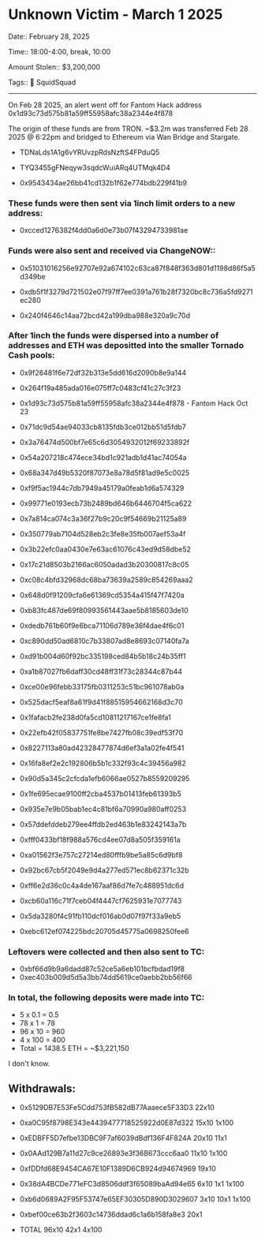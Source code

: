 # Unknown Victim - March 1 2025

Date:: February 28, 2025

Time:: 18:00-4:00, break, 10:00

Amount Stolen:: $3,200,000

Tags:: 🔑 SquidSquad

---

On Feb 28 2025, an alert went off for Fantom Hack address 0x1d93c73d575b81a59ff55958afc38a2344e4f878

The origin of these funds are from TRON. ~$3.2m was transferred Feb 28 2025 @ 6:22pm and bridged to Ethereum via Wan Bridge and Stargate.

- TDNaLds1A1g6vYRUvzpRdsNzftS4FPduQ5

- TYQ3455gFNeqyw3sqdcWuiARq4UTMqk4D4

- 0x9543434ae26bb41cd132b1f62e774bdb229f41b9

### These funds were then sent via 1inch limit orders to a new address:

- 0xcced1276382f4dd0a6d0e73b07f43294733981ae

### Funds were also sent and received via ChangeNOW::

- 0x51031016256e92707e92a674102c63ca87f848f363d801d1198d86f5a5d349be

- 0xdb5f1f3279d721502e07f97ff7ee0391a761b28f7320bc8c736a5fd9271ec280

- 0x240f4646c14aa72bcd42a199dba988e320a9c70d

### After 1inch the funds were dispersed into a number of addresses and ETH was depositted into the smaller Tornado Cash pools:

- 0x9f26481f6e72df32b313e5dd616d2090b8e9a144
- 0x264f19a485ada016e075ff7c0483cf41c27c3f23
- 0x1d93c73d575b81a59ff55958afc38a2344e4f878 - Fantom Hack Oct 23 
- 0x71dc9d54ae94033cb8135fdb3ce012bb51d5fdb7
- 0x3a76474d500bf7e65c6d3054932012f69233892f
- 0x54a207218c474ece34bd1c921adb1d41ac74054a
- 0x68a347d49b5320f87073e8a78d5f81ad9e5c0025
- 0xf9f5ac1944c7db7949a45179a0feab1d6a574329
- 0x99771e0193ecb73b2489bd646b6446704f5ca622
- 0x7a814ca074c3a36f27b9c20c9f54669b21125a89
- 0x350779ab7104d528eb2c3fe8e35fb007aef53a4f
- 0x3b22efc0aa0430e7e63ac61076c43ed9d58dbe52
- 0x17c21d8503b2166ac6050adad3b20300817c8c05
- 0xc08c4bfd32968dc68ba73639a2589c854269aaa2
- 0x648d0f91209cfa6e61369cd5354a415f47f7420a

- 0xb83fc487de69f80993561443aae5b8185603de10
- 0xdedb761b60f9e6bca71106d789e36f4dae4f6c01
- 0xc890dd50ad6810c7b33807ad8e8693c07140fa7a
- 0xd91b004d60f92bc335198ced84b5b18c24b35ff1
- 0xa1b87027fb6daff30cd48ff31f73c28344c87b44
- 0xce00e96febb33175fb0311253c51bc961078ab0a
- 0x525dacf5eaf8a61f9d41f88515954662168d3c70
- 0x1fafacb2fe238d0fa5cd10811217167ce1fe8fa1
- 0x22efb42f05837751fe8be7427fb08c39edf53f70
- 0x8227113a80ad42328477874d6ef3a1a02fe4f541
- 0x16fa8ef2e2c192806b5b1c332f93c4c39456a982
- 0x90d5a345c2cfcda1efb6066ae0527b8559209295
- 0x1fe695ecae9100ff2cba4537b01413feb61393b5
- 0x935e7e9b05bab1ec4c81bf6a70990a980aff0253
- 0x57ddefddeb279ee4ffdb2ed463b1e83242143a7b
- 0xfff0433bf18f988a576cd4ee07d8a505f359161a
- 0xa01562f3e757c27214ed80fffb9be5a85c6d9bf8
- 0x92bc67cb5f2049e9d4a277ed571ec8b62371c32b
- 0xff6e2d36c0c4a4de167aaf86d7fe7c488951dc6d
- 0xcb60a116c71f7ceb04f4447cf7625931e7077743
- 0x5da3280f4c91fb110dcf016ab0d07f97f33a9eb5
- 0xebc612ef074225bdc20705d45775a0698250fee6

### Leftovers were collected and then also sent to TC:

- 0xbf66d9b9a6dadd87c52ce5a6eb101bcfbdad19f8
- 0xec403b009d5d5a3bb74dd5619ce0aebb2bb56f66

### In total, the following deposits were made into TC:

- 5 x 0.1 = 0.5
- 78 x 1 = 78  
- 96 x 10 = 960
- 4 x 100 = 400
- Total = 1438.5 ETH = ~$3,221,150

I don't know.


## Withdrawals:

- 0x5129DB7E53Fe5Cdd753fB582dB77Aaaece5F33D3    22x10 
- 0xa0C95f8798E343e4439477718525922d0E87d322    15x10         1x100
- 0xEDBFF5D7efbe13DBC9F7af6039dBdf136F4F824A    20x10   11x1
- 0x0AAd129B7a11d27c9ce26893e3f36B673ccc6aa0    11x10         1x100
- 0xfDDfd68E9454CA67E10F1389D6CB924d94674969    19x10 
- 0x38dA4BCDe771eFC3d8506ddf3f65089baAd94e65     6x10    1x1  1x100
- 0xb6d0689A2F95F53747e65EF30305D890D3029607     3x10   10x1  1x100
- 0xbef00ce63b2f3603c14736ddad6c1a6b158fa8e3            20x1 

- TOTAL                                         96x10   42x1  4x100

